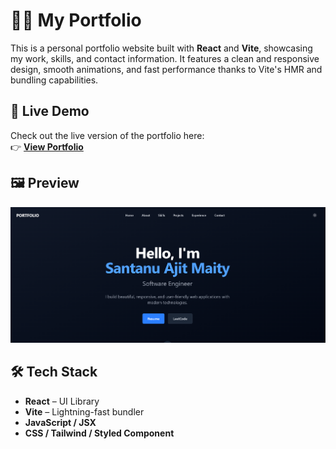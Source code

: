 # 🧑‍🎨 My Portfolio

This is a personal portfolio website built with **React** and **Vite**, showcasing my work, skills, and contact information. It features a clean and responsive design, smooth animations, and fast performance thanks to Vite's HMR and bundling capabilities.

## 🚀 Live Demo

Check out the live version of the portfolio here:  
👉 **[View Portfolio](https://portfolio-santanu-s-projects.vercel.app/)**

## 🖼️ Preview

![Portfolio Preview](./public/portfolio.png)

## 🛠️ Tech Stack

- **React** – UI Library
- **Vite** – Lightning-fast bundler
- **JavaScript / JSX**
- **CSS / Tailwind / Styled Component**